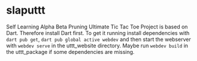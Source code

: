 # slaputtt
Self Learning Alpha Beta Pruning Ultimate Tic Tac Toe
Project is based on Dart. Therefore install Dart first. To get it running install dependencies with `dart pub get`, `dart pub global active webdev` and then start the webserver with `webdev serve` in the uttt_website directory. Maybe run `webdev build` in the uttt_package if some dependencies are missing.
